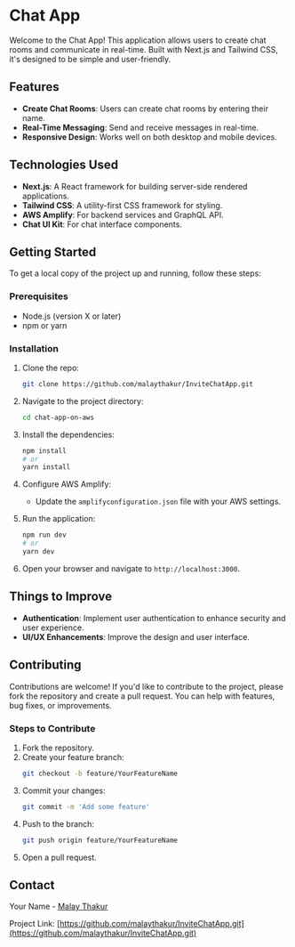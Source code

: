 # Chat App

Welcome to the Chat App! This application allows users to create chat rooms and communicate in real-time. Built with Next.js and Tailwind CSS, it's designed to be simple and user-friendly.

## Features

- **Create Chat Rooms**: Users can create chat rooms by entering their name.
- **Real-Time Messaging**: Send and receive messages in real-time.
- **Responsive Design**: Works well on both desktop and mobile devices.

## Technologies Used

- **Next.js**: A React framework for building server-side rendered applications.
- **Tailwind CSS**: A utility-first CSS framework for styling.
- **AWS Amplify**: For backend services and GraphQL API.
- **Chat UI Kit**: For chat interface components.

## Getting Started

To get a local copy of the project up and running, follow these steps:

### Prerequisites

- Node.js (version X or later)
- npm or yarn

### Installation

1. Clone the repo:
   ```bash
   git clone https://github.com/malaythakur/InviteChatApp.git
   ```

2. Navigate to the project directory:
   ```bash
   cd chat-app-on-aws
   ```

3. Install the dependencies:
   ```bash
   npm install
   # or
   yarn install
   ```

4. Configure AWS Amplify:
   - Update the `amplifyconfiguration.json` file with your AWS settings.

5. Run the application:
   ```bash
   npm run dev
   # or
   yarn dev
   ```

6. Open your browser and navigate to `http://localhost:3000`.

## Things to Improve

- **Authentication**: Implement user authentication to enhance security and user experience.
- **UI/UX Enhancements**: Improve the design and user interface.

## Contributing

Contributions are welcome! If you'd like to contribute to the project, please fork the repository and create a pull request. You can help with features, bug fixes, or improvements.

### Steps to Contribute

1. Fork the repository.
2. Create your feature branch:
   ```bash
   git checkout -b feature/YourFeatureName
   ```
3. Commit your changes:
   ```bash
   git commit -m 'Add some feature'
   ```
4. Push to the branch:
   ```bash
   git push origin feature/YourFeatureName
   ```
5. Open a pull request.


## Contact

Your Name - [Malay Thakur](malaythakur13@gmail.com)

Project Link: [https://github.com/malaythakur/InviteChatApp.git](https://github.com/malaythakur/InviteChatApp.git)
